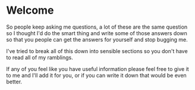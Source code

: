 # Welcome
So people keep asking me questions, a lot of these are the same question so I thought I'd do the smart thing and write some of those   answers down so that you people can get the answers for yourself and stop bugging me.

I've tried to break all of this down into sensible sections so you don't have to read all of my ramblings.

If any of you feel like you have useful information please feel free to give it to me and I'll add it for you, or if you can write it down that would be even better.
